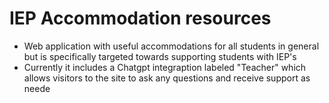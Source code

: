 # IEP Accommodation resources
- Web application with useful accommodations for all students in general but is specifically targeted towards supporting students with IEP's
- Currently it includes a Chatgpt integraption labeled "Teacher" which allows visitors to the site to ask any questions and receive support as neede